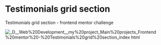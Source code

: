 # Testimonials grid section
Testimonials grid section - frontend mentor challenge

![_D__Web%20Development__my%20project_Main%20projects_Frontend%20mentor%20-%20Testimonials%20grid%20section_index html](https://user-images.githubusercontent.com/95019708/169885826-bb76122c-640a-49b1-9ee4-923987a0783e.png)

